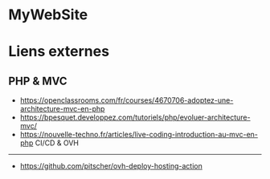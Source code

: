 # MyWebSite

Liens externes
==============
PHP & MVC
---------
* https://openclassrooms.com/fr/courses/4670706-adoptez-une-architecture-mvc-en-php
* https://bpesquet.developpez.com/tutoriels/php/evoluer-architecture-mvc/
* https://nouvelle-techno.fr/articles/live-coding-introduction-au-mvc-en-php
CI/CD & OVH
-----------
* https://github.com/pitscher/ovh-deploy-hosting-action
